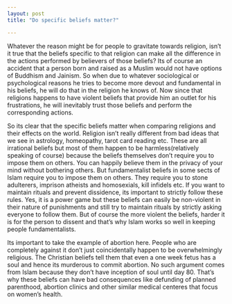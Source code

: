 ```yaml
---
layout: post
title: "Do specific beliefs matter?"

---
```


Whatever the reason might be for people to gravitate towards religion, isn’t it true that the beliefs specific to that religion can make all the difference in the actions performed by believers of those beliefs? Its of course an accident that a person born and raised as a Muslim would not have options of Buddhism and Jainism. So when due to whatever sociological or psychological reasons he tries to become more devout and fundamental in his beliefs, he will do that in the religion he knows of. Now since that religions happens to have violent beliefs that provide him an outlet for his frustrations, he will inevitably trust those beliefs and perform the corresponding actions. 

So its clear that the specific beliefs matter when comparing religions and their effects on the world. Religion isn’t really different from bad ideas that we see in astrology, homeopathy, tarot card reading etc. These are all irrational beliefs but most of them happen to be harmless(relatively speaking of course) because the beliefs themselves don’t require you to impose them on others. You can happily believe them in the privacy of your mind without bothering others. But fundamentalist beliefs in some sects of Islam require you to impose them on others. They require you to stone adulterers, imprison atheists and homosexials, kill infidels etc. If you want to maintain rituals and prevent dissidence, its important to strictly follow these rules. Yes, it is a power game but these beliefs can easily be non-violent in their nature of punishments and still try to maintain rituals by strictly asking everyone to follow them. But of course the more violent the beliefs, harder it is for the person to dissent and that’s why Islam works so well in keeping people fundamentalists. 

Its important to take the example of abortion here. People who are completely against it don’t just coincidentally happen to be overwhelmingly religious. The Christian beliefs tell them that even a one week fetus has a soul and hence its murderous to commit abortion. No such argument comes from Islam because they don’t have inception of soul until day 80. That’s why these beliefs can have bad consequences like defunding of planned parenthood, abortion clinics and other similar medical centeres that focus on women’s health.
